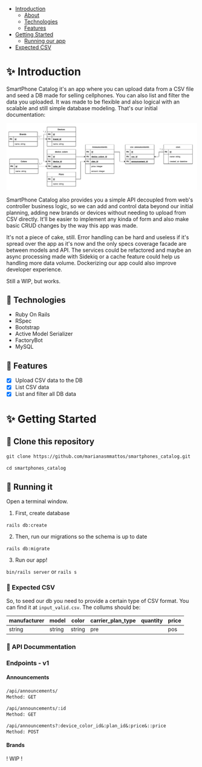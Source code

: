 - [Introduction](#sparkles-introduction)
  - [About](#pushpin-about)
  - [Technologies](#pushpin-technologies)
  - [Features](#pushpin-features)
- [Getting Started](#sparkles-getting-started)
  - [Running our app](#pushpin-running-our-app)
- [Expected CSV](#sparkles-getting-started)

# :sparkles: Introduction

SmartPhone Catalog it's an app where you can upload data from a CSV file and seed a DB made for selling cellphones. You can also list and filter the data you uploaded. It was made to be flexible and also logical with an scalable and still simple database modeling. That's our initial documentation:

<img src="./database_draw.png" />

SmartPhone Catalog also provides you a simple API decoupled from web's controller business logic, so we can add and control data beyond our initial planning, adding new brands or devices without needing to upload from CSV directly. It'll be easier to implement any kinda of form and also make basic CRUD changes by the way this app was made.

It's not a piece of cake, still. Error handling can be hard and useless if it's spread over the app as it's now and the only specs coverage facade are between models and API. The services could be refactored and maybe an async processing made with Sidekiq or a cache feature could help us handling more data volume. Dockerizing our app could also improve developer experience.

Still a WIP, but works.
## :pushpin: Technologies

- Ruby On Rails
- RSpec
- Bootstrap
- Active Model Serializer
- FactoryBot
- MySQL

## :pushpin: Features

- [x] Upload CSV data to the DB
- [x] List CSV data
- [x] List and filter all DB data

# :sparkles: Getting Started

## :pushpin: Clone this repository

`git clone https://github.com/marianasmmattos/smartphones_catalog.git`

`cd smartphones_catalog`

## :pushpin: Running it

Open a terminal window.

1. First, create database

  `rails db:create`

2. Then, run our migrations so the schema is up to date

  `rails db:migrate`

3. Run our app!

  `bin/rails server` or `rails s`

### :pushpin: Expected CSV

So, to seed our db you need to provide a certain type of CSV format. You can find it at `input_valid.csv`.
The collums should be:

| manufacturer |  model          | color        |  carrier_plan_type | quantity    |  price   |
|--------------|-----------------|--------------|--------------------|-------------|----------|
|    string    |     string      |    string    |    pre || pos      |     int     |  int     |

### :pushpin: API Docummentation

### Endpoints - v1

#### Announcements

```
/api/announcements/
Method: GET
```

```
/api/announcements/:id
Method: GET
```

```
/api/announcements?:device_color_id&:plan_id&:price&::price
Method: POST
```

#### Brands

! WIP !